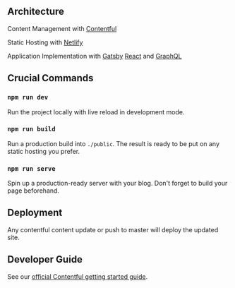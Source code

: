 ## Architecture
Content Management with [Contentful](https://app.contentful.com/spaces/8blvhwbk2pug/home)

Static Hosting with [Netlify](https://app.netlify.com/sites/romantic-poincare-cc7195/settings/deploys)

Application Implementation with [Gatsby](https://www.gatsbyjs.org/) [React](https://reactjs.org/) and [GraphQL](https://graphql.org/)

## Crucial Commands

### `npm run dev`

Run the project locally with live reload in development mode.

### `npm run build`

Run a production build into `./public`. The result is ready to be put on any static hosting you prefer.

### `npm run serve`

Spin up a production-ready server with your blog. Don't forget to build your page beforehand.

## Deployment

Any contentful content update or push to master will deploy the updated site.

## Developer Guide

See our [official Contentful getting started guide](https://www.contentful.com/developers/docs/tutorials/general/get-started/).
